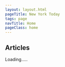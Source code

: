 ```yaml
---
layout: layout.html
pageTitle: New York Today
tags: page
navTitle: Home
pageClass: home
---
```


## Articles

<!-- <button>Articles</button> -->

<main class="stories">Loading.....</main>

<!-- {% for page in collections.page %}
  <h2><a href="{{ page.url }}">{{ page.data.pageTitle }}</a></h2>
  <em>{{ page.date | date: "%Y-%m-%d" }}</em>
{% endfor %} -->